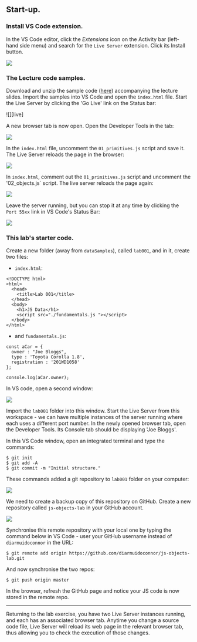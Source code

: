 ## Start-up.
### Install VS Code extension.

In the VS Code editor, click the *Extensions* icon on the Activity bar (left-hand side menu) and search for the `Live Server` extension. Click its Install button.

![][lives]

### The Lecture code samples.

Download and unzip the sample code ([here][source]) accompanying the lecture slides. Import the samples into VS Code and open the `index.html` file. Start the Live Server by clicking the 'Go Live' link on the Status bar:

![][live]

A new browser tab is now open. Open the Developer Tools in the tab:

![][devtool]

In the `index.html` file, uncomment the `01_primitives.js` script and save it. The Live Server reloads the page in the browser:

![][primitives]

In `index.html`, comment out the `01_primitives.js` script and uncomment the '02_objects.js` script. The live server reloads the page again: 

![][objects]

Leave the server running, but you can stop it at any time by clicking the `Port 55xx` link in VS Code's Status Bar:

![][stop]
### This lab's starter code.

Create a new folder (away from `dataSamples`), called `lab001`, and in it, create two files:

+ `index.html`:
~~~
<!DOCTYPE html>
<html>
  <head>
    <title>Lab 001</title>
  </head>
  <body>
    <h1>JS Data</h1>
    <script src="./fundamentals.js "></script>
  </body>
</html>
~~~
+ and `fundamentals.js`:
~~~
const aCar = {
  owner : "Joe Bloggs",
  type : 'Toyota Corolla 1.8',
  registration : '201WD1058'
};

console.log(aCar.owner);
~~~

In VS code, open a second window:

![][window]

Import the `lab001` folder into this window. Start the Live Server from this workspace - we can have multiple instances of the server running where each uses a different port number. In the newly opened browser tab, open the Developer Tools. Its Console tab should be displaying 'Joe Bloggs'.

In this VS Code window, open an integrated terminal and type the commands:
~~~
$ git init
$ git add -A
$ git commit -m "Initial structure."
~~~
These commands added a git repository to `lab001` folder on your computer:

![][gitinit]

We need to create a backup copy of this repository on GitHub. Create a new repository called `js-objects-lab` in your GitHub account.

![][newrepo]

Synchronise this remote repository with your local one by typing the command below in VS Code - user your GitHub username instead of `diarmuidoconnor` in the URL: 
~~~
$ git remote add origin https://github.com/diarmuidoconnor/js-objects-lab.git
~~~
And now synchronise the two repos:
~~~
$ git push origin master
~~~
In the browser, refresh the GitHub page and notice your JS code is now stored in the remote repo.

----------------------
Returning to the lab exercise, you have two Live Server instances running, and each has an associated browser tab. Anytime you change a source code file, Live Server will reload its web page in the relevant browser tab, thus allowing you to check the execution of those changes.

[newrepo]: ./img//newrepo.png
[lives]: ./img/lives.png
[devtool]: ./img/devtool.png
[primitives]: ./img/primitives.png
[objects]: ./img/objects.png
[source]: ./archives/dataSamples.zip
[stop]: ./img/stop.png
[window]: ./img/window.png
[session]: ./img/session.png
[lives]: ./img/lives.png
[gitinit]: ./img/gitinit.png
